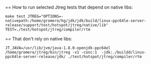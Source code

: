 == How to run selected Jtreg tests that depend on native libs:
```
make test JTREG="OPTIONS=-nativepath:/home/gromero/hg/jdk/jdk/build/linux-ppc64le-server-release/support/test/hotspot/jtreg/native/lib" TEST=./test/hotspot/jtreg/compiler/rtm
```

== That don't rely on native libs:
```
JT_JAVA=/usr/lib/jvm/java-1.8.0-openjdk-ppc64el  /home/gromero/jtreg/bin/jtreg -v1 -conc:1  -jdk:./buildd/linux-ppc64le-server-release/jdk/ ./test/hotspot/jtreg/compiler/rtm
```
